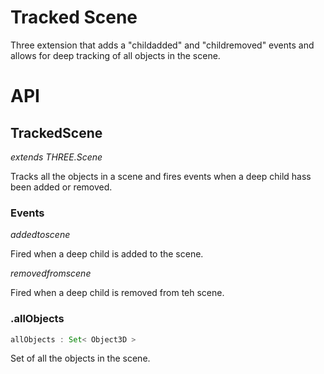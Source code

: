 # Tracked Scene

Three extension that adds a "childadded" and "childremoved" events and allows for deep tracking of all objects in the scene.

# API

## TrackedScene

_extends THREE.Scene_

Tracks all the objects in a scene and fires events when a deep child hass been added or removed.

### Events

_addedtoscene_

Fired when a deep child is added to the scene.

_removedfromscene_

Fired when a deep child is removed from teh scene.

### .allObjects

```js
allObjects : Set< Object3D >
```

Set of all the objects in the scene.
